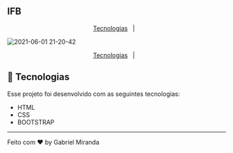 ## IFB

<p align="center">
  <a href="#-tecnologias">Tecnologias</a>&nbsp;&nbsp;&nbsp;|&nbsp;&nbsp;&nbsp;
</p>

<p align="center">

  ![2021-06-01 21-20-42](https://user-images.githubusercontent.com/57048555/120409150-bf43d780-c326-11eb-9734-b40a7f7c3c00.gif)
</p>

<p align="center">
  <a href="#-tecnologias">Tecnologias</a>&nbsp;&nbsp;&nbsp;|&nbsp;&nbsp;&nbsp;
</p>

## 🚀 Tecnologias
Esse projeto foi desenvolvido com as seguintes tecnologias:

- HTML
- CSS
- BOOTSTRAP

---

Feito com ♥ by Gabriel Miranda

